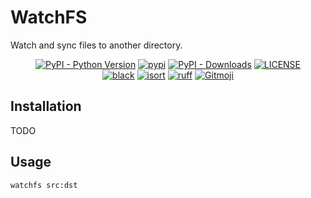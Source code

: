 # WatchFS

Watch and sync files to another directory.

<p align="center">
   <a href="https://python.org/" target="_blank"><img alt="PyPI - Python Version" src="https://img.shields.io/pypi/pyversions/watchfs?logo=python&style=flat-square"></a>
   <a href="https://pypi.org/project/watchfs/" target="_blank"><img src="https://img.shields.io/pypi/v/watchfs?style=flat-square" alt="pypi"></a>
   <a href="https://pypi.org/project/watchfs/" target="_blank"><img alt="PyPI - Downloads" src="https://img.shields.io/pypi/dm/watchfs?style=flat-square"></a>
   <a href="LICENSE"><img alt="LICENSE" src="https://img.shields.io/github/license/ShigureLab/watchfs?style=flat-square"></a>
   <br/>
   <a href="https://github.com/psf/black"><img alt="black" src="https://img.shields.io/badge/code%20style-black-000000?style=flat-square"></a>
   <a href="https://pycqa.github.io/isort/"><img alt="isort" src="https://img.shields.io/badge/%20imports-isort-%231674b1?labelColor=ef8336&style=flat-square"></a>
   <a href="https://github.com/astral-sh/ruff"><img alt="ruff" src="https://img.shields.io/endpoint?url=https://raw.githubusercontent.com/astral-sh/ruff/main/assets/badge/v2.json&style=flat-square"></a>
   <a href="https://gitmoji.dev"><img alt="Gitmoji" src="https://img.shields.io/badge/gitmoji-%20😜%20😍-FFDD67?style=flat-square"></a>
</p>

## Installation

TODO

## Usage

```python
watchfs src:dst
```
